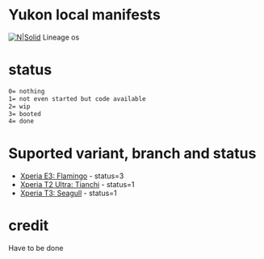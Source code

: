 # __Yukon local manifests__

[![N|Solid](https://www1-lw.xda-cdn.com/files/2017/05/lineageos.png)](https://github.com/LineageOS)
Lineage os

# __status__
```sh
0= nothing 
1= not even started but code available
2= wip
3= booted
4= done
```

# __Suported variant, branch and status__

* [Xperia E3: Flamingo](https://github.com/LOS-yukon/local_manifests/tree/lineage-16.0-flamingo) - status=3
* [Xperia T2 Ultra: Tianchi]() - status=1
* [Xperia T3: Seagull]() - status=1

# __credit__

Have to be done 
